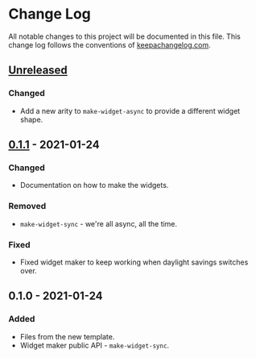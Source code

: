 # Change Log
All notable changes to this project will be documented in this file. This change log follows the conventions of [keepachangelog.com](http://keepachangelog.com/).

## [Unreleased]
### Changed
- Add a new arity to `make-widget-async` to provide a different widget shape.

## [0.1.1] - 2021-01-24
### Changed
- Documentation on how to make the widgets.

### Removed
- `make-widget-sync` - we're all async, all the time.

### Fixed
- Fixed widget maker to keep working when daylight savings switches over.

## 0.1.0 - 2021-01-24
### Added
- Files from the new template.
- Widget maker public API - `make-widget-sync`.

[Unreleased]: https://github.com/your-name/converter-system/compare/0.1.1...HEAD
[0.1.1]: https://github.com/your-name/converter-system/compare/0.1.0...0.1.1
